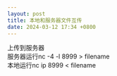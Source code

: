 ```yaml
---
layout: post
title: 本地和服务器文件互传
date: 2024-03-12 17:34 +0800
---   
```

上传到服务器   
服务器运行nc -4 -l 8999 > filename   
本地运行nc ip 8999 < filename   